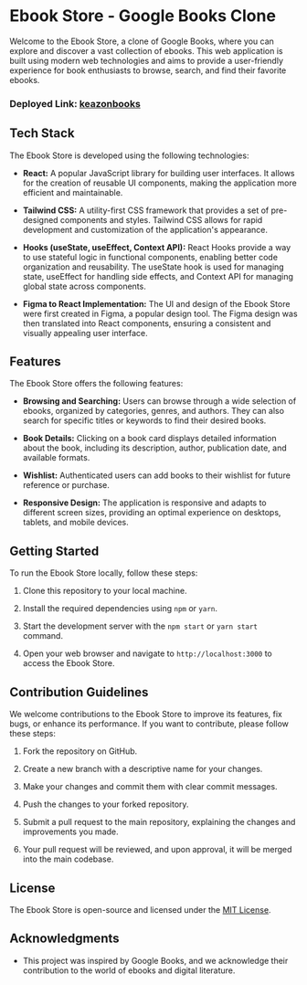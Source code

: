# Ebook Store - Google Books Clone

Welcome to the Ebook Store, a clone of Google Books, where you can explore and discover a vast collection of ebooks. This web application is built using modern web technologies and aims to provide a user-friendly experience for book enthusiasts to browse, search, and find their favorite ebooks.

### Deployed Link: [keazonbooks](https://keazonbooks.netlify.app/)

## Tech Stack

The Ebook Store is developed using the following technologies:

- **React:** A popular JavaScript library for building user interfaces. It allows for the creation of reusable UI components, making the application more efficient and maintainable.

- **Tailwind CSS:** A utility-first CSS framework that provides a set of pre-designed components and styles. Tailwind CSS allows for rapid development and customization of the application's appearance.

- **Hooks (useState, useEffect, Context API):** React Hooks provide a way to use stateful logic in functional components, enabling better code organization and reusability. The useState hook is used for managing state, useEffect for handling side effects, and Context API for managing global state across components.

- **Figma to React Implementation:** The UI and design of the Ebook Store were first created in Figma, a popular design tool. The Figma design was then translated into React components, ensuring a consistent and visually appealing user interface.

## Features

The Ebook Store offers the following features:

- **Browsing and Searching:** Users can browse through a wide selection of ebooks, organized by categories, genres, and authors. They can also search for specific titles or keywords to find their desired books.

- **Book Details:** Clicking on a book card displays detailed information about the book, including its description, author, publication date, and available formats.

- **Wishlist:** Authenticated users can add books to their wishlist for future reference or purchase.

- **Responsive Design:** The application is responsive and adapts to different screen sizes, providing an optimal experience on desktops, tablets, and mobile devices.

## Getting Started

To run the Ebook Store locally, follow these steps:

1. Clone this repository to your local machine.

2. Install the required dependencies using `npm` or `yarn`.

3. Start the development server with the `npm start` or `yarn start` command.

4. Open your web browser and navigate to `http://localhost:3000` to access the Ebook Store.

## Contribution Guidelines

We welcome contributions to the Ebook Store to improve its features, fix bugs, or enhance its performance. If you want to contribute, please follow these steps:

1. Fork the repository on GitHub.

2. Create a new branch with a descriptive name for your changes.

3. Make your changes and commit them with clear commit messages.

4. Push the changes to your forked repository.

5. Submit a pull request to the main repository, explaining the changes and improvements you made.

6. Your pull request will be reviewed, and upon approval, it will be merged into the main codebase.

## License

The Ebook Store is open-source and licensed under the [MIT License](LICENSE).

## Acknowledgments

- This project was inspired by Google Books, and we acknowledge their contribution to the world of ebooks and digital literature.
